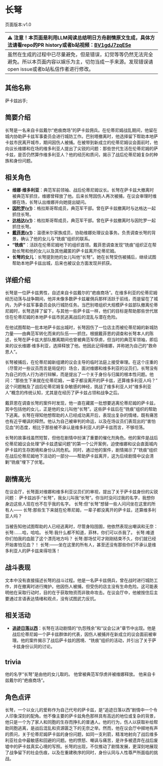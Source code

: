 # 长弩
页面版本:v1.0
 

| :warning: 注意！本页面是利用LLM阅读总结明日方舟剧情原文生成，具体方法请看repo的PR history或者b站视频：[BV1gdJ7zqESe](https://www.bilibili.com/video/BV1gdJ7zqESe/)         |
|:----------------------------|
| 虽然在生成的过程中已尽量避免，但是错误，幻觉等等仍然无法完全避免。所以本页面内容以娱乐为主，切勿当成一手来源。发现错误请open issue或者b站私信作者进行修改。|



## 其他名称
萨卡兹凶手;
## 简要介绍
长弩是一名来自卡兹戴尔“疤痕商场”的萨卡兹佣兵。在伦蒂尼姆战乱期间，他留在城内协助萨卡兹军事委员会进行城防工作。巴别塔撤离时，他选择留下帮助本地萨卡兹市民离开城市，期间因伤人被捕。在被带到新成立的伦蒂尼姆议会面前时，他向议长维娜和在场的维多利亚人提出了尖锐的问题：那些世代生活在伦蒂尼姆的萨卡兹，是否仍然算作维多利亚人？他的经历和质问，揭示了战后伦蒂尼姆复杂的种族和身份问题。
## 相关角色
-   **维娜·维多利亚**：典范军前领袖、战后伦蒂尼姆议长。长弩在萨卡兹大撤离时被典范军抓住，维娜曾释放了他。后来长弩因伤人再次被捕，在议会审理时维娜在场，长弩认出维娜并向她提出疑问。
-   **[因陀罗](../char_v3/char_155_tiger.md)([v1](char_155_tiger.md))**：格拉斯哥帮成员，典范军干部。曾在萨卡兹撤离时与达格达一起抓住长弩。
-   **[达格达](../char_v3/char_157_dagda.md)([v1](char_157_dagda.md))**：格拉斯哥帮成员，典范军干部。曾在萨卡兹撤离时与因陀罗一起抓住长弩。
-   **[戴菲恩](../char_v3/char_4110_delphn.md)([v1](char_4110_delphn.md))**：温德米尔家族成员，协助维娜处理议会事务。负责调查长弩的背景，确认了他的女儿与“铣痕”组织的联系。
-   **“铣痕”**：活跃在伦蒂尼姆地下的组织首领。戴菲恩调查发现“铣痕”组织正在帮助长弩和他的女儿以及其他藏匿的萨卡兹离开伦蒂尼姆。
-   **长弩的女儿**：长弩提到他的女儿叫他“长弩”。她在长弩受伤被捕后，继续试图帮助本地萨卡兹出城，后来也被议会方面发现并抓获。
## 详细介绍
长弩是一位萨卡兹男性，自述来自卡兹戴尔的“疤痕商场”。在维多利亚的伦蒂尼姆经历动荡与战争期间，他并未像多数萨卡兹雇佣兵那样活跃于前线，而是留在了城内，为萨卡兹军事委员会执行城防任务。当巴别塔组织大规模萨卡兹部队撤离伦蒂尼姆时，长弩选择了留下，与其他一些萨卡兹一样，他们的目标是帮助那些世代居住在伦蒂尼姆的本地萨卡兹市民逃离战后的混乱与潜在危险。

在他试图帮助一批本地萨卡兹出城时，长弩因伤了一位店主而被伦蒂尼姆的新城防力量——由典范军转化而来的队伍——抓住。根据戴菲恩的调查和长弩本人的陈述，长弩在萨卡兹大部队撤离期间也曾被典范军俘虏，但当时的典范军领袖，即后来的议长维娜·维多利亚，选择释放了他。他因此记得维娜，并称她为自己的“救命恩人”。

长弩被捕后，在伦蒂尼姆新组建的议会主导的临时法庭上接受审理。在这个庄重的（尽管对一些议员而言是局促的）场合，面对维娜和维多利亚的议员们，长弩没有为自己的伤人行为进行辩解，而是提出了一个关于身份与归属的根本性问题。他问：“那些生下来就在伦蒂尼姆，一辈子都没离开的萨卡兹，还算维多利亚人吗？” 这个问题触及了战后伦蒂尼姆复杂敏感的神经，挑战了维多利亚人对“维多利亚人”概念的传统认知，尤其是在经历了萨卡兹占领和战争之后。

戴菲恩在调查长弩的案件时发现，他一直在藏匿一批想要逃离伦蒂尼姆的萨卡兹，其中包括他的女儿，正是他的女儿叫他“长弩”。这些萨卡兹后在“铣痕”组织的帮助下逃离。长弩在得知他想帮助的人已经成功离开后，表现出复杂的情绪，既有痛苦也有近乎嘲讽的释然。他认为自己被审判的命运，以及在场议员们表现出的“害怕见血”的态度，相比于那些被不承认是维多利亚人的萨卡兹而言，不够坦荡。

长弩的故事线虽然短暂，但他在剧情中扮演了重要的催化剂角色。他的案件是战后伦蒂尼姆议会处理“萨卡兹遗留问题”的第一个公开案例，迫使维娜和议会直面城内萨卡兹的生存困境和身份认同危机。同时，通过他的案件，剧情揭示了“铣痕”组织在战后伦蒂尼姆地下活动的一部分——帮助萨卡兹离开，这为后续剧情中议会清剿“铣痕”埋下了伏笔。
## 剧情高光
在议会厅，长弩面对维娜和维多利亚议员们的审视，提出了关于萨卡兹身份的尖锐问题：
萨卡兹凶手:“长弩”，我女儿叫我“长弩”。你当时没问过我的名字，我想你身边这些人现在也不在乎我的名字。
长弩:但“长弩”想替一些人问问坐在这里的所有人——
长弩:那些生下来就在伦蒂尼姆，一辈子都没离开的萨卡兹，还算维多利亚人吗？

当被告知他试图帮助的人已经逃离时，尽管身陷囹圄，他依然表现出嘲讽和无奈：
长弩:......哈，哈哈。
长弩:我什么都不知道，菲林，你们可以杀我了。
长弩:难道你们怕我的血脏了这个漂亮地方吗？
长弩:那场仗可才刚刚结束不久，你们就已经开始害怕见血？！
长弩:——坐在这里的所有人，甚至还没有那些你们不承认是维多利亚人的萨卡兹来得坦荡！
## 战斗表现
文本中没有直接描述长弩的战斗过程。他是一名萨卡兹佣兵，曾在战时进行城防工作，并在撤离时进行掩护。他因伤人被捕，但受伤的店主没有生命危险。这可能表明他在采取行动时，目的在于获取物资而非致命攻击。在议会厅中，他被按住后主要通过言语表达情绪和观点，没有试图武力反抗。
## 相关活动
-   **[追迹日落以西](../stories/act37side.md)**：长弩在活动剧情的“仇怨残余”和“议会公决”章节中出现。他是战后伦蒂尼姆一个萨卡兹群体的代表，因伤人被捕并在新成立的议会面前被审理。他的案件揭示了战后萨卡兹的困境、“铣痕”组织的活动，并引出了关于萨卡兹身份认同的讨论。
## trivia
他的名字“长弩”是由他的女儿取的。
他曾被典范军俘虏并被维娜释放。
他来自卡兹戴尔的“疤痕商场”。
## 角色点评
长弩，一个以女儿的爱称作为自己代号的萨卡兹，是“追迹日落以西”剧情中一个令人印象深刻的配角。他不像主要的萨卡兹角色那样具有高远的地位或复杂的背景，他只是一个为了家人和同胞的生存而挣扎的普通人。他的行为，伤人以获取补给帮助同胞逃离，是战后混乱和资源匮乏下的无奈之举。然而，他在议会厅中掷地有声的质问，关于伦蒂尼姆萨卡兹的身份问题，如同一支利箭，精准地射向了战后维多利亚社会中最敏感和回避的问题。他的愤怒、嘲讽与痛苦，是许多被遗弃在战后废墟中的萨卡兹真实心境的写照。长弩的出现，不仅推动了剧情发展，更深刻地展现了战争留下的社会伤痕，以及在重建秩序的同时，身份认同与人性尊严所面临的挑战。